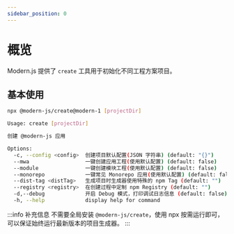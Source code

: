 ```yaml
---
sidebar_position: 0
---
```


# 概览
Modern.js 提供了 `create` 工具用于初始化不同工程方案项目。

## 基本使用

```bash
npx @modern-js/create@modern-1 [projectDir]
```

```bash
Usage: create [projectDir]

创建 @modern-js 应用

Options:
  -c, --config <config>  创建项目默认配置(JSON 字符串) (default: "{}")
  --mwa                  一键创建应用工程(使用默认配置) (default: false)
  --module               一键创建模块工程(使用默认配置) (default: false)
  --monorepo             一键常见 Monorepo 应用(使用默认配置) (default: false)
  --dist-tag <distTag>   生成项目时生成器使用特殊的 npm Tag (default: "")
  --registry <registry>  在创建过程中定制 npm Registry (default: "")
  -d,--debug             开启 Debug 模式，打印调试日志信息 (default: false)
  -h, --help             display help for command
```

:::info 补充信息
不需要全局安装 `@modern-js/create`，使用 npx 按需运行即可，可以保证始终运行最新版本的项目生成器。
:::
